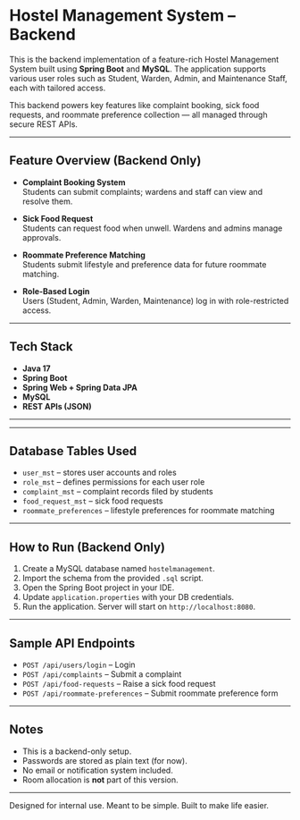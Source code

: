 # Hostel Management System – Backend

This is the backend implementation of a feature-rich Hostel Management System built using **Spring Boot** and **MySQL**. The application supports various user roles such as Student, Warden, Admin, and Maintenance Staff, each with tailored access.

This backend powers key features like complaint booking, sick food requests, and roommate preference collection — all managed through secure REST APIs.

---

## Feature Overview (Backend Only)

- **Complaint Booking System**  
  Students can submit complaints; wardens and staff can view and resolve them.

- **Sick Food Request**  
  Students can request food when unwell. Wardens and admins manage approvals.

- **Roommate Preference Matching**  
  Students submit lifestyle and preference data for future roommate matching.

- **Role-Based Login**  
  Users (Student, Admin, Warden, Maintenance) log in with role-restricted access.

---

## Tech Stack

- **Java 17**
- **Spring Boot**
- **Spring Web + Spring Data JPA**
- **MySQL**
- **REST APIs (JSON)**

---


---

## Database Tables Used

- `user_mst` – stores user accounts and roles  
- `role_mst` – defines permissions for each user role  
- `complaint_mst` – complaint records filed by students  
- `food_request_mst` – sick food requests  
- `roommate_preferences` – lifestyle preferences for roommate matching  

---

## How to Run (Backend Only)

1. Create a MySQL database named `hostelmanagement`.
2. Import the schema from the provided `.sql` script.
3. Open the Spring Boot project in your IDE.
4. Update `application.properties` with your DB credentials.
5. Run the application. Server will start on `http://localhost:8080`.

---

## Sample API Endpoints

- `POST /api/users/login` – Login
- `POST /api/complaints` – Submit a complaint
- `POST /api/food-requests` – Raise a sick food request
- `POST /api/roommate-preferences` – Submit roommate preference form

---

## Notes

- This is a backend-only setup.
- Passwords are stored as plain text (for now).
- No email or notification system included.
- Room allocation is **not** part of this version.

---

Designed for internal use. Meant to be simple. Built to make life easier.
